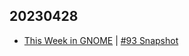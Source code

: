 ## 20230428
- [This Week in GNOME](https://thisweek.gnome.org/) | [#93 Snapshot](https://thisweek.gnome.org/posts/2023/04/twig-93/)

